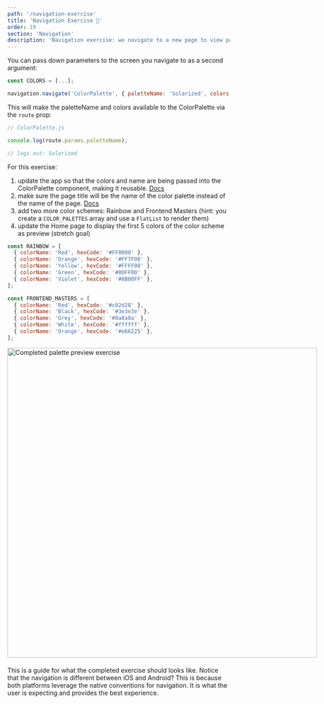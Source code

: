 ```yaml
---
path: '/navigation-exercise'
title: 'Navigation Exercise 📝'
order: 19
section: 'Navigation'
description: 'Navigation exercise: we navigate to a new page to view palette details'
---
```


You can pass down parameters to the screen you navigate to as a second argument:

```js
const COLORS = [...];

navigation.navigate('ColorPalette', { paletteName: 'Solarized', colors: COLORS });
```

This will make the paletteName and colors available to the ColorPalette via the `route` prop:

```js
// ColorPalette.js

console.log(route.params.paletteName);

// logs out: Solarized
```

For this exercise:

1. update the app so that the colors and name are being passed into the ColorPalette component, making it reusable. [Docs](https://reactnavigation.org/docs/params)
2. make sure the page title will be the name of the color palette instead of the name of the page. [Docs](https://reactnavigation.org/docs/headers#using-params-in-the-title)
3. add two more color schemes: Rainbow and Frontend Masters (hint: you create a `COLOR_PALETTES` array and use a `FlatList` to render them)
4. update the Home page to display the first 5 colors of the color scheme as preview (stretch goal)

```js
const RAINBOW = [
  { colorName: 'Red', hexCode: '#FF0000' },
  { colorName: 'Orange', hexCode: '#FF7F00' },
  { colorName: 'Yellow', hexCode: '#FFFF00' },
  { colorName: 'Green', hexCode: '#00FF00' },
  { colorName: 'Violet', hexCode: '#8B00FF' },
];

const FRONTEND_MASTERS = [
  { colorName: 'Red', hexCode: '#c02d28' },
  { colorName: 'Black', hexCode: '#3e3e3e' },
  { colorName: 'Grey', hexCode: '#8a8a8a' },
  { colorName: 'White', hexCode: '#ffffff' },
  { colorName: 'Orange', hexCode: '#e66225' },
];
```

<div style="width:700px;margin:0 auto;margin-bottom:20px">
    <img alt="Completed palette preview exercise" src="./images/palette-preview.gif" width=700 />
</div>

This is a guide for what the completed exercise should looks like. Notice that the navigation is different between iOS and Android? This is because both platforms leverage the native conventions for navigation. It is what the user is expecting and provides the best experience.
